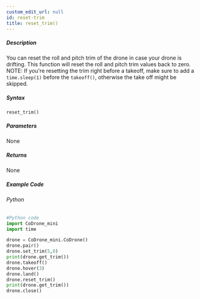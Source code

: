 ```yaml
---
custom_edit_url: null
id: reset-trim
title: reset_trim()
---
```


##### Description

You can reset the roll and pitch trim of the drone in case your drone is drifting. This function will reset the roll and pitch trim values back to zero. NOTE: If you're resetting the trim right before a takeoff, make sure to add a ```time.sleep(1)``` before the ```takeoff()```, otherwise the take off might be skipped.


##### Syntax

```reset_trim()```


##### Parameters
None

##### Returns

None

##### Example Code
###### Python
```python
#Python code
import CoDrone_mini
import time

drone = CoDrone_mini.CoDrone()
drone.pair()
drone.set_trim(5,0)
print(drone.get_trim())
drone.takeoff()
drone.hover(3)
drone.land()
drone.reset_trim() 
print(drone.get_trim())
drone.close()
```